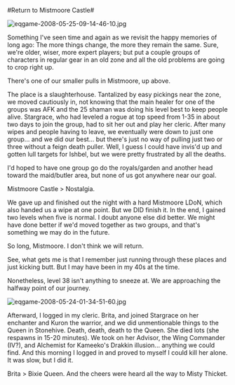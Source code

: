 #Return to Mistmoore Castle#

![eqgame-2008-05-25-09-14-46-10.jpg](http://westkarana.com/wp-content/uploads/2008/05/eqgame-2008-05-25-09-14-46-10.jpg)

Something I've seen time and again as we revisit the happy memories of long ago: The more things change, the more they remain the same. Sure, we're older, wiser, more expert players; but put a couple groups of characters in regular gear in an old zone and all the old problems are going to crop right up.

There's one of our smaller pulls in Mistmoore, up above.

The place is a slaughterhouse. Tantalized by easy pickings near the zone, we moved cautiously in, not knowing that the main healer for one of the groups was AFK and the 25 shaman was doing his level best to keep people alive. Stargrace, who had leveled a rogue at top speed from 1-35 in about two days to join the group, had to sit her out and play her cleric. After many wipes and people having to leave, we eventually were down to just one group... and we did our best... but there's just no way of pulling just two or three without a feign death puller. Well, I guess I could have invis'd up and gotten lull targets for Ishbel, but we were pretty frustrated by all the deaths.

I'd hoped to have one group go do the royals/garden and another head toward the maid/butler area, but none of us got anywhere near our goal.

Mistmoore Castle > Nostalgia.

We gave up and finished out the night with a hard Mistmoore LDoN, which also handed us a wipe at one point. But we DID finish it. In the end, I gained two levels when five is normal. I doubt anyone else did better. We might have done better if we'd moved together as two groups, and that's something we may do in the future.

So long, Mistmoore. I don't think we will return.

See, what gets me is that I remember just running through these places and just kicking butt. But I may have been in my 40s at the time.

Nonetheless, level 38 isn't anything to sneeze at. We are approaching the halfway point of our journey.

![eqgame-2008-05-24-01-34-51-60.jpg](http://westkarana.com/wp-content/uploads/2008/05/eqgame-2008-05-24-01-34-51-60.jpg)

Afterward, I logged in my cleric. Brita, and joined Stargrace on her enchanter and Kuron the warrior, and we did unmentionable things to the Queen in Stonehive. Death, death, death to the Queen. She died lots (she respawns in 15-20 minutes). We took on her Advisor, the Wing Commander (IV?), and Alchemist for Kameeko's Drakkin illusion... anything we could find. And this morning I logged in and proved to myself I could kill her alone. It was slow, but I did it.

Brita > Bixie Queen. And the cheers were heard all the way to Misty Thicket.

